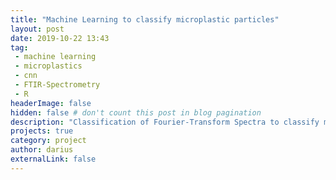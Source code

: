 ```yaml
---
title: "Machine Learning to classify microplastic particles"
layout: post
date: 2019-10-22 13:43
tag: 
 - machine learning
 - microplastics
 - cnn
 - FTIR-Spectrometry
 - R
headerImage: false
hidden: false # don't count this post in blog pagination
description: "Classification of Fourier-Transform Spectra to classify microplastics."
projects: true
category: project
author: darius
externalLink: false
---
```


